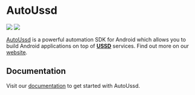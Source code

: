 # AutoUssd

![](https://img.shields.io/badge/version-2.1.0-blue) ![](https://img.shields.io/badge/platform-android-brightgreen)

[AutoUssd](https://autoussd.com) is a powerful automation SDK for Android which allows you to build Android applications on top of **[USSD](https://www.techtarget.com/searchnetworking/definition/USSD)** services. Find out more on our [website](https://autoussd.com).

## Documentation

Visit our  [documentation](https://autoussd.com/docs) to get started with AutoUssd.

